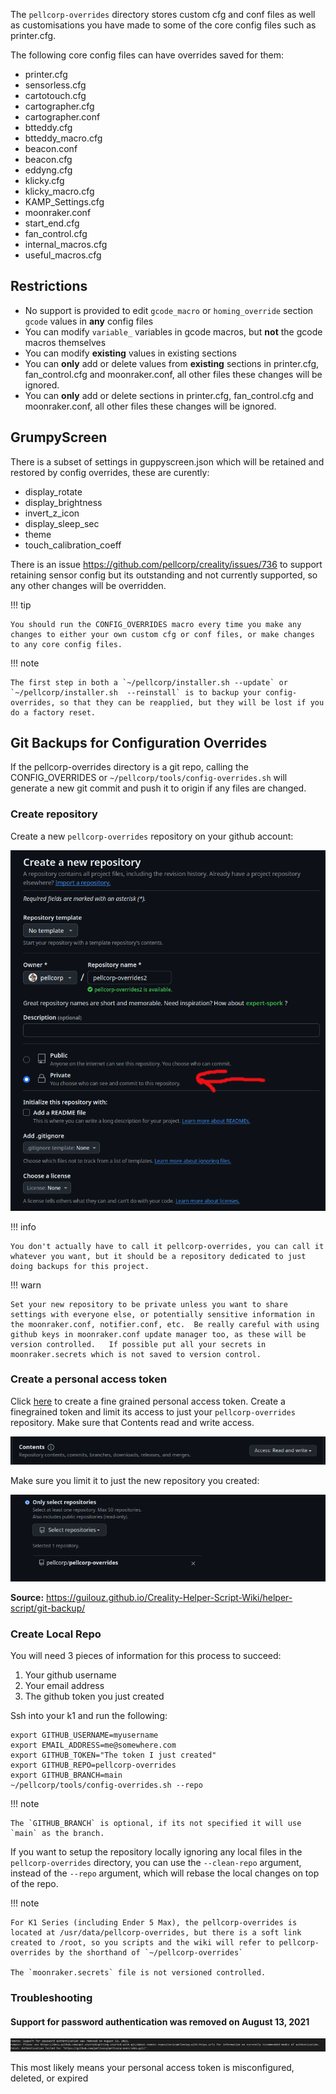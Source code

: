 The `pellcorp-overrides` directory stores custom cfg and conf files as well as customisations you have made to some of the core config files such as printer.cfg.  

The following core config files can have overrides saved for them: 

- printer.cfg
- sensorless.cfg
- cartotouch.cfg
- cartographer.cfg
- cartographer.conf
- btteddy.cfg
- btteddy_macro.cfg
- beacon.conf
- beacon.cfg
- eddyng.cfg
- klicky.cfg
- klicky_macro.cfg
- KAMP_Settings.cfg
- moonraker.conf
- start_end.cfg
- fan_control.cfg
- internal_macros.cfg
- useful_macros.cfg

## Restrictions

- No support is provided to edit `gcode_macro` or `homing_override` section `gcode` values in **any** config files
- You can modify `variable_` variables in gcode macros, but **not** the gcode macros themselves
- You can modify **existing** values in existing sections
- You can **only** add or delete values from **existing** sections in printer.cfg, fan_control.cfg and moonraker.conf, all other files these changes will be ignored.
- You can **only** add or delete sections in printer.cfg, fan_control.cfg and moonraker.conf, all other files these changes will be ignored.

## GrumpyScreen

There is a subset of settings in guppyscreen.json which will be retained and restored by config overrides, these are curently:

- display_rotate
- display_brightness
- invert_z_icon
- display_sleep_sec 
- theme 
- touch_calibration_coeff

There is an issue <https://github.com/pellcorp/creality/issues/736> to support retaining sensor config but its outstanding and not currently supported,
so any other changes will be overridden.

!!! tip

    You should run the CONFIG_OVERRIDES macro every time you make any changes to either your own custom cfg or conf files, or make changes to any core config files.

!!! note

    The first step in both a `~/pellcorp/installer.sh --update` or `~/pellcorp/installer.sh  --reinstall` is to backup your config-overrides, so that they can be reapplied, but they will be lost if you do a factory reset.

## Git Backups for Configuration Overrides

If the pellcorp-overrides directory is a git repo, calling the CONFIG_OVERRIDES or `~/pellcorp/tools/config-overrides.sh` will generate a new git commit and push it to origin if any files are changed.

### Create repository

Create a new `pellcorp-overrides` repository on your github account:

![image](assets/images/git_backup_new_repo.png)

!!! info

    You don't actually have to call it pellcorp-overrides, you can call it whatever you want, but it should be a repository dedicated to just doing backups for this project.

!!! warn

    Set your new repository to be private unless you want to share settings with everyone else, or potentially sensitive information in the moonraker.conf, notifier.conf, etc.  Be really careful with using github keys in moonraker.conf update manager too, as these will be version controlled.   If possible put all your secrets in moonraker.secrets which is not saved to version control.

### Create a personal access token

Click [here](https://github.com/settings/tokens?type=beta) to create a fine grained personal access token.  Create a finegrained token and limit its access to just your `pellcorp-overrides` repository.   Make sure that Contents read and write access.

![image](assets/images/git_backup_contents.png)

Make sure you limit it to just the new repository you created:

![image](assets/images/git_backup_select_repo.png)

**Source:** <https://guilouz.github.io/Creality-Helper-Script-Wiki/helper-script/git-backup/>

### Create Local Repo

You will need 3 pieces of information for this process to succeed:

1. Your github username
2. Your email address
3. The github token you just created

Ssh into your k1 and run the following:

```
export GITHUB_USERNAME=myusername
export EMAIL_ADDRESS=me@somewhere.com
export GITHUB_TOKEN="The token I just created"
export GITHUB_REPO=pellcorp-overrides
export GITHUB_BRANCH=main
~/pellcorp/tools/config-overrides.sh --repo
```

!!! note

    The `GITHUB_BRANCH` is optional, if its not specified it will use `main` as the branch.

If you want to setup the repository locally ignoring any local files in the `pellcorp-overrides` directory, you can use the `--clean-repo` argument, instead of the `--repo` argument, which will rebase the local changes on top of the repo.

!!! note
    
    For K1 Series (including Ender 5 Max), the pellcorp-overrides is located at /usr/data/pellcorp-overrides, but there is a soft link
    created to /root, so you scripts and the wiki will refer to pellcorp-overrides by the shorthand of `~/pellcorp-overrides`

    The `moonraker.secrets` file is not versioned controlled.

### Troubleshooting

#### Support for password authentication was removed on August 13, 2021

![image](assets/images/git_backups_expired_token.png)

This most likely means your personal access token is misconfigured, deleted, or expired
